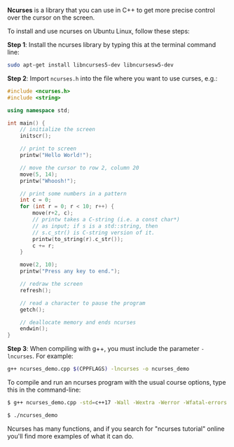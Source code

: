 **Ncurses** is a library that you can use in C++ to get more precise control over the cursor on the screen.

To install and use ncurses on Ubuntu Linux, follow these steps:

**Step 1**: Install the ncurses library by typing this at the terminal command line:
```bash
sudo apt-get install libncurses5-dev libncursesw5-dev
```

**Step 2**: Import `ncurses.h` into the file where you want to use curses, e.g.:

```cpp
#include <ncurses.h>
#include <string>

using namespace std;

int main() {
    // initialize the screen
    initscr();

    // print to screen
    printw("Hello World!");

    // move the cursor to row 2, column 20
    move(5, 14);
    printw("Whoosh!");

    // print some numbers in a pattern
    int c = 0;
    for (int r = 0; r < 10; r++) {
        move(r+2, c);
        // printw takes a C-string (i.e. a const char*)
        // as input; if s is a std::string, then
        // s.c_str() is C-string version of it.
        printw(to_string(r).c_str());
        c += r;
    }

    move(2, 10);
    printw("Press any key to end.");

    // redraw the screen
    refresh();

    // read a character to pause the program
    getch();

    // deallocate memory and ends ncurses
    endwin();
}
```

**Step 3**: When compiling with g++, you must include the parameter `-lncurses`. For example:

```bash
g++ ncurses_demo.cpp $(CPPFLAGS) -lncurses -o ncurses_demo
```

To compile and run an ncurses program with the usual course options, type this in the command-line:

```bash
$ g++ ncurses_demo.cpp -std=c++17 -Wall -Wextra -Werror -Wfatal-errors -Wno-sign-compare -Wnon-virtual-dtor -g -lncurses -o ncurses_demo

$ ./ncurses_demo
```

Ncurses has many functions, and if you search for "ncurses tutorial" online you'll find more examples of what it can do.
